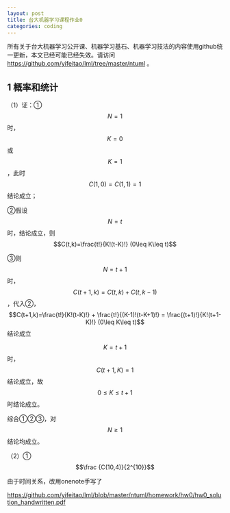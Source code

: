 ```yaml
---
layout: post
title: 台大机器学习课程作业0
categories: coding
---
```

所有关于台大机器学习公开课、机器学习基石、机器学习技法的内容使用github统一更新，本文已经可能已经失效。请访问 https://github.com/yifeitao/lml/tree/master/ntuml 。

## 1 概率和统计

（1）证：①$$N=1$$时，$$K=0 $$或$$ K=1$$，此时$$C(1,0)=C(1,1)=1$$结论成立；

②假设$$N=t$$时，结论成立，则$$C(t,k)=\frac{t!}{K!(t-K)!} (0\leq K\leq t)$$

③则$$N=t+1$$时，$$C(t+1,k)=C(t,k)+C(t,k-1)$$，代入②，$$C(t+1,k)=\frac{t!}{K!(t-K)!} + \frac{t!}{(K-1)!(t-K+1)!} = \frac{(t+1)!}{K!(t+1-K)!}  (0\leq K\leq t)$$结论成立

$$K=t+1$$时，$$C(t+1,K) = 1$$结论成立，故$$0\leq K \leq t+1$$ 时结论成立。

综合①②③，对$$N\geq1$$结论均成立。

（2）①$$\frac {C(10,4)}{2^{10}}$$

由于时间关系，改用onenote手写了

https://github.com/yifeitao/lml/blob/master/ntuml/homework/hw0/hw0_solution_handwritten.pdf
